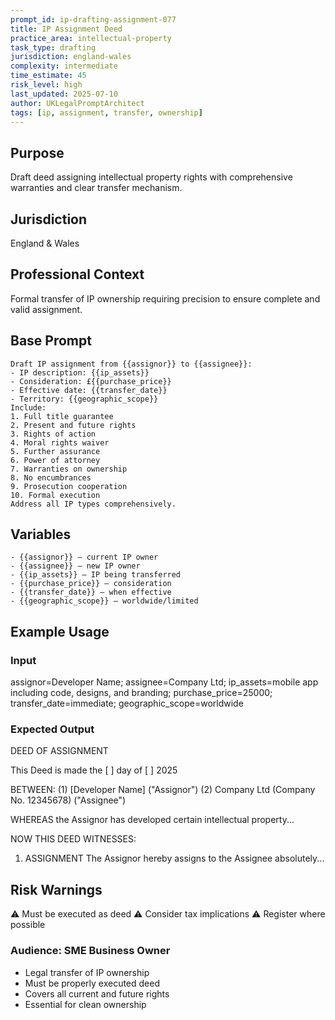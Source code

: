 ```yaml
---
prompt_id: ip-drafting-assignment-077
title: IP Assignment Deed
practice_area: intellectual-property
task_type: drafting
jurisdiction: england-wales
complexity: intermediate
time_estimate: 45
risk_level: high
last_updated: 2025-07-10
author: UKLegalPromptArchitect
tags: [ip, assignment, transfer, ownership]
---
```


## Purpose
Draft deed assigning intellectual property rights with comprehensive warranties and clear transfer mechanism.

## Jurisdiction
England & Wales

## Professional Context
Formal transfer of IP ownership requiring precision to ensure complete and valid assignment.

## Base Prompt
```text
Draft IP assignment from {{assignor}} to {{assignee}}:
- IP description: {{ip_assets}}
- Consideration: £{{purchase_price}}
- Effective date: {{transfer_date}}
- Territory: {{geographic_scope}}
Include:
1. Full title guarantee
2. Present and future rights
3. Rights of action
4. Moral rights waiver
5. Further assurance
6. Power of attorney
7. Warranties on ownership
8. No encumbrances
9. Prosecution cooperation
10. Formal execution
Address all IP types comprehensively.
```

## Variables
```text
- {{assignor}} – current IP owner
- {{assignee}} – new IP owner
- {{ip_assets}} – IP being transferred
- {{purchase_price}} – consideration
- {{transfer_date}} – when effective
- {{geographic_scope}} – worldwide/limited
```

## Example Usage
### Input
assignor=Developer Name; assignee=Company Ltd; ip_assets=mobile app including code, designs, and branding; purchase_price=25000; transfer_date=immediate; geographic_scope=worldwide

### Expected Output
DEED OF ASSIGNMENT

This Deed is made the [  ] day of [  ] 2025

BETWEEN:
(1) [Developer Name] ("Assignor")
(2) Company Ltd (Company No. 12345678) ("Assignee")

WHEREAS the Assignor has developed certain intellectual property...

NOW THIS DEED WITNESSES:

1. ASSIGNMENT
The Assignor hereby assigns to the Assignee absolutely...

## Risk Warnings
⚠️ Must be executed as deed
⚠️ Consider tax implications
⚠️ Register where possible

### Audience: SME Business Owner
- Legal transfer of IP ownership
- Must be properly executed deed
- Covers all current and future rights
- Essential for clean ownership
